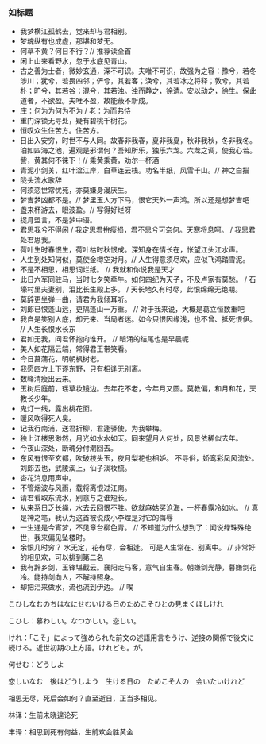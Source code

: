 ### 如标题

- 我梦横江孤鹤去，觉来却与君相别。
- 梦魂纵有也成虚，那堪和梦无。
- 何草不黄？何日不行？// 推荐读全首
- 闲上山来看野水，忽于水底见青山。
- 古之善为士者，微妙玄通，深不可识。夫唯不可识，故强为之容：豫兮，若冬涉川；犹兮，若畏四邻；俨兮，其若客；涣兮，其若冰之将释；敦兮，其若朴；旷兮，其若谷；混兮，其若浊。浊而静之，徐清。安以动之，徐生。保此道者，不欲盈。夫唯不盈，故能蔽不新成。
- 庄：何为为何为不为 / 老：为而弗恃
- 重门深锁无寻处，疑有碧桃千树花。
- 恒叹众生住苦方。住苦方。
- 日出入安穷，时世不与人同。故春非我春，夏非我夏，秋非我秋，冬非我冬。泊如四海之池，遍观是邪谓何？吾知所乐，独乐六龙。六龙之调，使我心若。訾，黄其何不徕下！// 乘黄乘黄，劝尔一杯酒
- 青泥小剑关，红叶湓江岸，白草连云栈。功名半纸，风雪千山。// 神之白描
- 陇头流水歌辞
- 何须恋世常忧死，亦莫嫌身漫厌生。
- 梦吉梦凶都不是。// 梦里玉人方下马，恨它天外一声鸿。所以还是想梦吉吧
- 盏来杯游去，眼波盈。// 写得好烂呀
- 捉月盟言，不是梦中语。
- 君思我兮不得闲 / 我定思君拚瘦损，君不思兮可奈何。天寒将息呵。 / 我思君处君思我。
- 荷叶生时春恨生，荷叶枯时秋恨成。深知身在情长在，怅望江头江水声。
- 人生到处知何似，莫使金樽空对月。// 人生得意须尽欢，应似飞鸿踏雪泥。
- 不是不相思，相思词烂纸。 // 我就和你说我是天才
- 此日六军同驻马，当时七夕笑牵牛。如何四纪为天子，不及卢家有莫愁。 / 石壕村里夫妻别，泪比长生殿上多。 / 天长地久有时尽，此恨绵绵无绝期。
- 莫辞更坐弹一曲，请君为我倾耳听。
- 刘郎已恨蓬山远，更隔蓬山一万重。 // 对于我来说，大概是葛立恒数重吧
- 我自是笑别人底，却元来、当局者迷。如今只恨因缘浅，也不曾、抵死恨伊。 // 人生长恨水长东
- 君如无我，问君怀抱向谁开。 // 暗涌的结尾也是早晨呢
- 美人如花隔云端，常得君王带笑看。
- 今日菖蒲花，明朝枫树老。
- 我愿四方上下逐东野，只有相逢无别离。
- 数峰清瘦出云来。
- 玉树后庭前，瑶草妆镜边。去年花不老，今年月又圆。莫教偏，和月和花，天教长少年。
- 鬼灯一线，露出桃花面。
- 暖风吹得死人臭。
- 记我行南浦，送君折柳，君逢驿使，为我攀梅。
- 独上江楼思渺然，月光如水水如天。同来望月人何处，风景依稀似去年。
- 今夜山深处，断魂分付潮回去。
- 东风有恨至玄都，吹破枝头玉，夜月梨花也相妒。 不寻俗，娇鸾彩凤风流处。 刘郎去也，武陵溪上，仙子淡妆梳。
- 杏花消息雨声中。
- 不管烟波与风雨，载将离恨过江南。
- 请君看取东流水，别意与之谁短长。
- 从来系日乏长绳，水去云回恨不胜。欲就麻姑买沧海，一杯春露冷如冰。 // 真是神之笔，我认为这首被说成小李煜是对它的侮辱
- 一生通是今宵梦，不见章台柳色青。 // 不知道为什么想到了：闻说绿珠殊绝世，我来偏见坠楼时。
- 余恨几时穷？  水无定，花有尽，会相逢。    可是人生常在、别离中。 // 非常好的相见欢，可以排到第二名
- 我有辞乡剑，玉锋堪截云。襄阳走马客，意气自生春。朝嫌剑光静，暮嫌剑花冷。能持剑向人，不解持照身。
- 却把泪来做水，流也流到伊边。 // 唉

こひしなむのちはなにせむいける日のためこそひとの見まくほしけれ

こひし：慕わしい。なつかしい。恋しい。

けれ：「こそ」によって強められた前文の述語用言をうけ、逆接の関係で後文に続ける。近世初期の上方語。けれども。が。

何せむ：どうしよ

恋しいなむ　後はどうしよう　生ける日の　ためこそ人の　会いたいけれど

相思无尽，死后会如何？直至逝日，正当多相见。

林译：生前未晓遑论死

丰译：相思到死有何益，生前欢会胜黄金